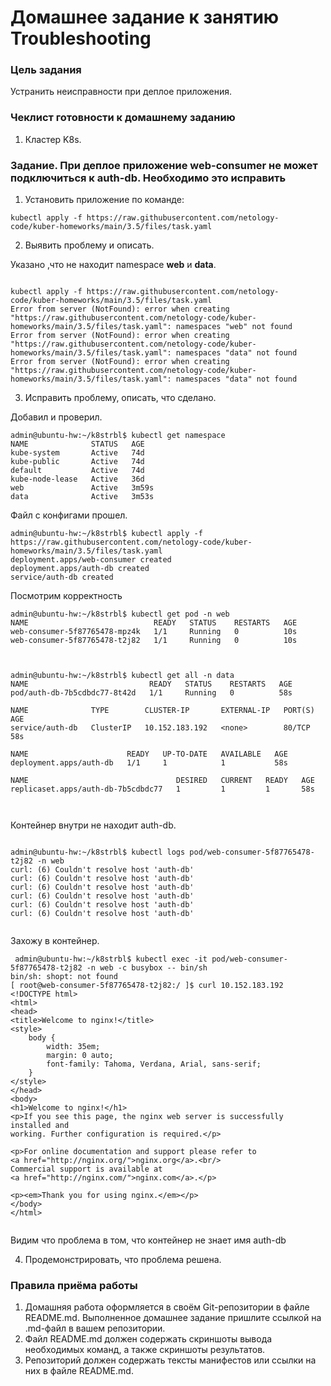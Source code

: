 # Домашнее задание к занятию Troubleshooting

### Цель задания

Устранить неисправности при деплое приложения.

### Чеклист готовности к домашнему заданию

1. Кластер K8s.

### Задание. При деплое приложение web-consumer не может подключиться к auth-db. Необходимо это исправить

1. Установить приложение по команде:
```shell
kubectl apply -f https://raw.githubusercontent.com/netology-code/kuber-homeworks/main/3.5/files/task.yaml
```

2. Выявить проблему и описать.

Указано ,что не находит namespace **web** и **data**.

~~~

kubectl apply -f https://raw.githubusercontent.com/netology-code/kuber-homeworks/main/3.5/files/task.yaml
Error from server (NotFound): error when creating "https://raw.githubusercontent.com/netology-code/kuber-homeworks/main/3.5/files/task.yaml": namespaces "web" not found
Error from server (NotFound): error when creating "https://raw.githubusercontent.com/netology-code/kuber-homeworks/main/3.5/files/task.yaml": namespaces "data" not found
Error from server (NotFound): error when creating "https://raw.githubusercontent.com/netology-code/kuber-homeworks/main/3.5/files/task.yaml": namespaces "data" not found

~~~





3. Исправить проблему, описать, что сделано.



Добавил и проверил.

~~~
admin@ubuntu-hw:~/k8strbl$ kubectl get namespace
NAME              STATUS   AGE
kube-system       Active   74d
kube-public       Active   74d
default           Active   74d
kube-node-lease   Active   36d
web               Active   3m59s
data              Active   3m53s

~~~

Файл с конфигами прошел.

~~~
admin@ubuntu-hw:~/k8strbl$ kubectl apply -f https://raw.githubusercontent.com/netology-code/kuber-homeworks/main/3.5/files/task.yaml
deployment.apps/web-consumer created
deployment.apps/auth-db created
service/auth-db created

~~~

Посмотрим корректность

~~~
admin@ubuntu-hw:~/k8strbl$ kubectl get pod -n web
NAME                            READY   STATUS    RESTARTS   AGE
web-consumer-5f87765478-mpz4k   1/1     Running   0          10s
web-consumer-5f87765478-t2j82   1/1     Running   0          10s



admin@ubuntu-hw:~/k8strbl$ kubectl get all -n data
NAME                           READY   STATUS    RESTARTS   AGE
pod/auth-db-7b5cdbdc77-8t42d   1/1     Running   0          58s

NAME              TYPE        CLUSTER-IP       EXTERNAL-IP   PORT(S)   AGE
service/auth-db   ClusterIP   10.152.183.192   <none>        80/TCP    58s

NAME                      READY   UP-TO-DATE   AVAILABLE   AGE
deployment.apps/auth-db   1/1     1            1           58s

NAME                                 DESIRED   CURRENT   READY   AGE
replicaset.apps/auth-db-7b5cdbdc77   1         1         1       58s



~~~

Контейнер внутри не находит auth-db.

~~~

admin@ubuntu-hw:~/k8strbl$ kubectl logs pod/web-consumer-5f87765478-t2j82 -n web
curl: (6) Couldn't resolve host 'auth-db'
curl: (6) Couldn't resolve host 'auth-db'
curl: (6) Couldn't resolve host 'auth-db'
curl: (6) Couldn't resolve host 'auth-db'
curl: (6) Couldn't resolve host 'auth-db'
curl: (6) Couldn't resolve host 'auth-db'


~~~

Захожу в контейнер.

~~~
 admin@ubuntu-hw:~/k8strbl$ kubectl exec -it pod/web-consumer-5f87765478-t2j82 -n web -c busybox -- bin/sh
bin/sh: shopt: not found
[ root@web-consumer-5f87765478-t2j82:/ ]$ curl 10.152.183.192
<!DOCTYPE html>
<html>
<head>
<title>Welcome to nginx!</title>
<style>
    body {
        width: 35em;
        margin: 0 auto;
        font-family: Tahoma, Verdana, Arial, sans-serif;
    }
</style>
</head>
<body>
<h1>Welcome to nginx!</h1>
<p>If you see this page, the nginx web server is successfully installed and
working. Further configuration is required.</p>

<p>For online documentation and support please refer to
<a href="http://nginx.org/">nginx.org</a>.<br/>
Commercial support is available at
<a href="http://nginx.com/">nginx.com</a>.</p>

<p><em>Thank you for using nginx.</em></p>
</body>
</html>
   
~~~

Видим что проблема в том, что контейнер не знает имя auth-db




4. Продемонстрировать, что проблема решена.


### Правила приёма работы

1. Домашняя работа оформляется в своём Git-репозитории в файле README.md. Выполненное домашнее задание пришлите ссылкой на .md-файл в вашем репозитории.
2. Файл README.md должен содержать скриншоты вывода необходимых команд, а также скриншоты результатов.
3. Репозиторий должен содержать тексты манифестов или ссылки на них в файле README.md.
